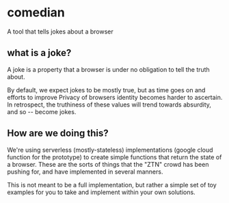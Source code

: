 # comedian
A tool that tells jokes about a browser

## what is a joke?
A joke is a property that a browser is under no obligation to tell the truth about.

By default, we expect jokes to be mostly true, but as time goes on and efforts to improve Privacy of browsers identity becomes harder to ascertain.  In retrospect, the truthiness of these values will trend towards absurdity, and so -- become jokes.

## How are we doing this?
We're using serverless (mostly-stateless) implementations (google cloud function for the prototype) to create simple functions that return the state of a browser.  These are the sorts of things that the "ZTN" crowd has been pushing for, and have implemented in several manners. 

This is not meant to be a full implementation, but rather a simple set of toy examples for you to take and implement within your own solutions.
